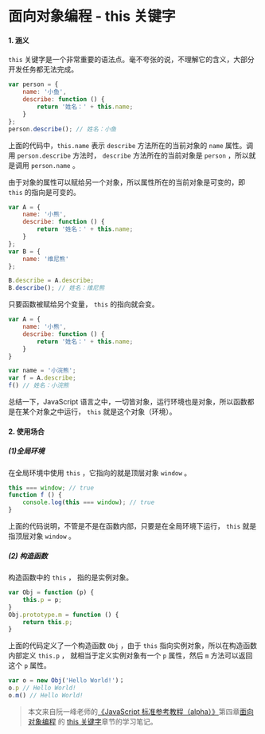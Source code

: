 # 面向对象编程 - this 关键字

#### 1. 涵义

`this` 关键字是一个非常重要的语法点。毫不夸张的说，不理解它的含义，大部分开发任务都无法完成。

```javascript
var person = {
    name: '小鱼',
  	describe: function () {
        return '姓名：' + this.name;
    }
};
person.describe(); // 姓名：小鱼
```

上面的代码中，`this.name` 表示 `describe` 方法所在的当前对象的 `name` 属性。调用 `person.describe` 方法时， `describe` 方法所在的当前对象是 `person` ，所以就是调用 `person.name` 。

由于对象的属性可以赋给另一个对象，所以属性所在的当前对象是可变的，即 `this` 的指向是可变的。

```javascript
var A = {
    name: '小熊',
  	describe: function () {
        return '姓名：' + this.name;
    }
};
var B = {
    name: '维尼熊'
};

B.describe = A.describe;
B.describe(); // 姓名：维尼熊
```

只要函数被赋给另个变量， `this` 的指向就会变。

```javascript
var A = {
    name: '小熊',
  	describe: function () {
        return '姓名：' + this.name;
    }
}

var name = '小浣熊';
var f = A.describe;
f() // 姓名：小浣熊
```

总结一下，JavaScript 语言之中，一切皆对象，运行环境也是对象，所以函数都是在某个对象之中运行， `this` 就是这个对象（环境）。



#### 2. 使用场合

##### (1)全局环境

在全局环境中使用 `this` ，它指向的就是顶层对象 `window` 。

```javascript
this === window; // true
function f () {
    console.log(this === window); // true
}
```

上面的代码说明，不管是不是在函数内部，只要是在全局环境下运行， `this` 就是指顶层对象 `window` 。

##### (2) 构造函数

构造函数中的 `this` ， 指的是实例对象。

```javascript
var Obj = function (p) {
    this.p = p;
}
Obj.prototype.m = function () {
    return this.p;
}
```

上面的代码定义了一个构造函数 `Obj` ，由于 `this` 指向实例对象，所以在构造函数内部定义 `this.p` ， 就相当于定义实例对象有一个 `p` 属性，然后 `m` 方法可以返回这个 `p` 属性。

```javascript
var o = new Obj('Hello World!')；
o.p // Hello World!
o.m() // Hello World!
```





























> 本文来自阮一峰老师的[《JavaScript 标准参考教程（alpha）》](http://javascript.ruanyifeng.com)第四章[面向对象编程](http://javascript.ruanyifeng.com/#oop) 的 [ this 关键字](http://javascript.ruanyifeng.com/oop/this.html)章节的学习笔记。
